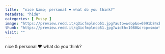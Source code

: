 ```yaml
---
title:  "nice &amp; personal ❤️ what do you think?"
metadate: "hide"
categories: [ Pussy ]
image: "https://preview.redd.it/q3icfmplnco51.jpg?auto=webp&s=6991b84cb57a61e30650fe81576d5dfa65b4fe33"
thumb: "https://preview.redd.it/q3icfmplnco51.jpg?width=1080&crop=smart&auto=webp&s=3708e7905777eaf33cde32c1180bc6cee76dee5a"
visit: ""
---
```

nice &amp; personal ❤️ what do you think?
